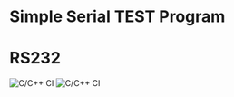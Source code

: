 # Simple Serial TEST Program 
# RS232 
![C/C++ CI](https://github.com/JeonghunLee/rs485test/workflows/C/C++%20CI/badge.svg)
![C/C++ CI](https://github.com/JeonghunLee/rs485test/actions/runs/303961101)


